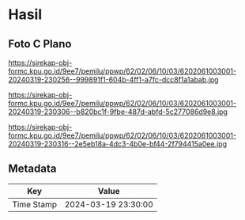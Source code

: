 # Hasil

## Foto C Plano

https://sirekap-obj-formc.kpu.go.id/9ee7/pemilu/ppwp/62/02/06/10/03/6202061003001-20240319-230256--999891f1-604b-4ff1-a7fc-dcc8f1a1abab.jpg

https://sirekap-obj-formc.kpu.go.id/9ee7/pemilu/ppwp/62/02/06/10/03/6202061003001-20240319-230306--b820bc1f-9fbe-487d-abfd-5c277086d9e8.jpg

https://sirekap-obj-formc.kpu.go.id/9ee7/pemilu/ppwp/62/02/06/10/03/6202061003001-20240319-230316--2e5eb18a-4dc3-4b0e-bf44-2f794415a0ee.jpg


## Metadata

| Key        | Value               |
| ---------- | ------------------- |
| Time Stamp | 2024-03-19 23:30:00 |



